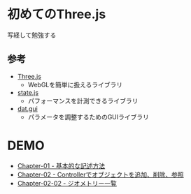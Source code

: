 # 初めてのThree.js
写経して勉強する

## 参考
* [Three.js](https://github.com/mrdoob/three.js)
  * WebGLを簡単に扱えるライブラリ
* [state.js](https://github.com/mrdoob/stats.js)
  * パフォーマンスを計測できるライブラリ
* [dat.gui](https://github.com/dataarts/dat.gui)
  * パラメータを調整するためのGUIライブラリ

# DEMO
* [Chapter-01 - 基本的な記述方法](https://yuki-sakaguchi.github.io/threejs-tutorial/chapter-01/)
* [Chapter-02 - Controllerでオブジェクトを追加、削除、参照](https://yuki-sakaguchi.github.io/threejs-tutorial/chapter-02/)
* [Chapter-02-02 - ジオメトリー一覧](https://yuki-sakaguchi.github.io/threejs-tutorial/chapter-02-02/)